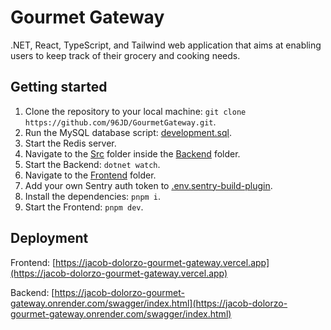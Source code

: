 # Gourmet Gateway

.NET, React, TypeScript, and Tailwind web application that aims at enabling users to keep track of their grocery and cooking needs.

## Getting started

1. Clone the repository to your local machine: `git clone https://github.com/96JD/GourmetGateway.git`.
2. Run the MySQL database script: [development.sql](Databases/development.sql).
3. Start the Redis server.
4. Navigate to the [Src](Backend/Src) folder inside the [Backend](Backend) folder.
5. Start the Backend: `dotnet watch`.
6. Navigate to the [Frontend](Frontend) folder.
7. Add your own Sentry auth token to [.env.sentry-build-plugin](Frontend/.env.sentry-build-plugin).
8. Install the dependencies: `pnpm i`.
9. Start the Frontend: `pnpm dev`.

## Deployment

Frontend: [https://jacob-dolorzo-gourmet-gateway.vercel.app](https://jacob-dolorzo-gourmet-gateway.vercel.app)

Backend: [https://jacob-dolorzo-gourmet-gateway.onrender.com/swagger/index.html](https://jacob-dolorzo-gourmet-gateway.onrender.com/swagger/index.html)
